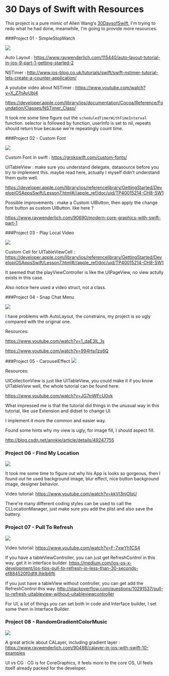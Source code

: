 # 30 Days of Swift with Resources

This project is a pure mimic of Allen Wang's [30DaysofSwift][id], I'm trying to redo what he had done, meanwhile, I'm going to provide more resources.



[id]:https://github.com/allenwong/30DaysofSwift



###Project 01 - SimpleStopWatch


![](https://github.com/KrisYu/30DaysofSwiftwithResource/blob/master/Project%2001%20-%20SimpleStopWatch/project%2001SimpleStopWatch.gif?raw=true)





Auto Layout : <https://www.raywenderlich.com/115440/auto-layout-tutorial-in-ios-9-part-1-getting-started-2>


NSTimer : <http://www.ios-blog.co.uk/tutorials/swift/swift-nstimer-tutorial-lets-create-a-counter-application/>

A youtube video about NSTimer : <https://www.youtube.com/watch?v=X_Z7nAyUbj4>

<https://developer.apple.com/library/ios/documentation/Cocoa/Reference/Foundation/Classes/NSTimer_Class/>

It took me some time figure out the `scheduledTimerWithTimeInterval` function. selector is followed by function, userInfo is set to nil, repeats should return true because we're repeatingly count time.


###Project 02 - Custom Font


![](https://github.com/KrisYu/30DaysofSwiftwithResource/blob/master/Project%2002%20-%20CustomFont/Project02%20-%20CustomFont.gif?raw=true)

Custom Font in swift : <https://grokswift.com/custom-fonts/>

UITableView : make sure you understand delegate, datasource before you try to implement this. maybe read here, actually I myself didn't understand them quite well.

<https://developer.apple.com/library/ios/referencelibrary/GettingStarted/DevelopiOSAppsSwift/Lesson7.html#//apple_ref/doc/uid/TP40015214-CH8-SW1>



Possible improvements :  make a Custom UIButton, then apply the change font button as custom UIButton. like here ?

<https://www.raywenderlich.com/90690/modern-core-graphics-with-swift-part-1>


###Project 03 - Play Local Video

![](https://github.com/KrisYu/30DaysofSwiftwithResource/blob/master/Project%2003%20-%20PlayLocalVideo/Project%2003%20-%20PlayLocalVideo.gif?raw=true)


Custom Cell for UITableViewCell :  <https://developer.apple.com/library/ios/referencelibrary/GettingStarted/DevelopiOSAppsSwift/Lesson7.html#//apple_ref/doc/uid/TP40015214-CH8-SW1>

It seemed that the playViewController is like the UIPageView, no view actully exists in this case.

Also notice here used a video struct, not a class.
 


###Project 04 - Snap Chat Menu

![](https://github.com/KrisYu/30DaysofSwiftwithResource/blob/master/Project%2004%20-SnapChatMenu/Project%2004%20-SnapChatMenu.gif?raw=true)



I have problems with AutoLayout, the constrains, my project is so ugly compared with the original one.

Resources: 

<https://www.youtube.com/watch?v=1_daE3IL_1s>

<https://www.youtube.com/watch?v=994Hsi1zs6Q>


###Project 05 - CarouselEffect
![](https://github.com/KrisYu/30DaysofSwiftwithResource/blob/master/Project%2005%20-%20CarouselEffect/Project%2005%20-%20CarouselEffect.gif?raw=true)


Resources:

UICollectionView is just like UITableView, you could make it if you know UITableView well, the whole tutorial can be found here:

<https://www.youtube.com/watch?v=JG7mWFcU0vk>


What impressed me is that the tutorial did things in the unusual way in this tutorial, like use Extension and didset to change UI.

I implement it more the common and easier way.

Found some hints why my view is ugly, for image fill, I should aspect fill.

<http://blog.csdn.net/annkie/article/details/49247755>


### Project 06 - Find My Location


![](https://github.com/KrisYu/30DaysofSwiftwithResource/blob/master/Project%2006%20-%20FindMyLocation/Project%2006%20-%20FindMyLocation.gif?raw=true)

It took me some time to figure out why his App is looks so gorgeous, then I found out he used background image, blur effect, nice button background image, designer behavior.

Video tutorial: <https://www.youtube.com/watch?v=kkVI3njOlqU>

There're many different coding styles can be used to call the CLLocationManager, just make sure you add the plist and also save the battery.


### Project 07 - Pull To Refresh

![](https://github.com/KrisYu/30DaysofSwiftwithResource/blob/master/Project%2007%20-%20PullToRefresh/Project%2007%20-%20PullToRefresh.gif?raw=true)

Video tutorial: <https://www.youtube.com/watch?v=F-7xwYh1CS4>

If you have a tableViewController, you can just get RefreshControl in this way. get it in interface builder.
<https://medium.com/ios-os-x-development/ios-tips-pull-to-refresh-in-less-than-30-seconds-ef884520f0df#.lhklb6ftj>

If you just have a tableView without controller, you can get add the RefreshControl this way.
<http://stackoverflow.com/questions/10291537/pull-to-refresh-uitableview-without-uitableviewcontroller>


For UI, a lot of things you can set both in code and Interface builder, I set some them in Interface Builder.


### Project 08 - RandomGradientColorMusic

![](https://github.com/KrisYu/30DaysofSwiftwithResource/blob/master/Project%2008%20-%20%20RandomGradientColorMusic/Project%2008%20-%20GradientColorMusic%20.gif?raw=true)


A great article about CALayer, including gradient layer : <https://www.raywenderlich.com/90488/calayer-in-ios-with-swift-10-examples>

UI vs CG : CG is for CoreGraphics, it feels more to the core OS, UI feels itself   already packed for the developer.
